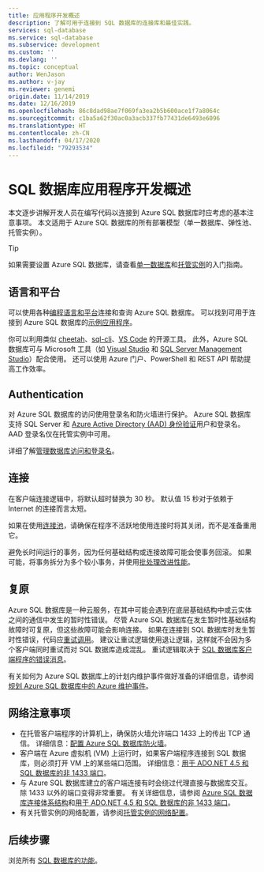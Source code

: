 ```yaml
---
title: 应用程序开发概述
description: 了解可用于连接到 SQL 数据库的连接库和最佳实践。
services: sql-database
ms.service: sql-database
ms.subservice: development
ms.custom: ''
ms.devlang: ''
ms.topic: conceptual
author: WenJason
ms.author: v-jay
ms.reviewer: genemi
origin.date: 11/14/2019
ms.date: 12/16/2019
ms.openlocfilehash: 86c8dad98ae7f069fa3ea2b5b600ace1f7a8064c
ms.sourcegitcommit: c1ba5a62f30ac0a3acb337fb77431de6493e6096
ms.translationtype: HT
ms.contentlocale: zh-CN
ms.lasthandoff: 04/17/2020
ms.locfileid: "79293534"
---
```

# <a name="sql-database-application-development-overview"></a>SQL 数据库应用程序开发概述

本文逐步讲解开发人员在编写代码以连接到 Azure SQL 数据库时应考虑的基本注意事项。 本文适用于 Azure SQL 数据库的所有部署模型（单一数据库、弹性池、托管实例）。

> [!TIP]
> 如果需要设置 Azure SQL 数据库，请查看[单一数据库](sql-database-single-database-quickstart-guide.md)和[托管实例](sql-database-managed-instance-quickstart-guide.md)的入门指南。
>

## <a name="language-and-platform"></a>语言和平台

可以使用各种[编程语言和平台](sql-database-connect-query.md)连接和查询 Azure SQL 数据库。 可以找到可用于连接到 Azure SQL 数据库的[示例应用程序](https://azure.microsoft.com/resources/samples/?service=sql-database&sort=0)。

你可以利用类似 [cheetah](https://github.com/wunderlist/cheetah)、[sql-cli](https://www.npmjs.com/package/sql-cli)、[VS Code](https://code.visualstudio.com/) 的开源工具。 此外，Azure SQL 数据库可与 Microsoft 工具（如 [Visual Studio](https://www.visualstudio.com/downloads/) 和 [SQL Server Management Studio](https://msdn.microsoft.com/library/ms174173.aspx)）配合使用。 还可以使用 Azure 门户、PowerShell 和 REST API 帮助提高工作效率。

## <a name="authentication"></a>Authentication

对 Azure SQL 数据库的访问使用登录名和防火墙进行保护。 Azure SQL 数据库支持 SQL Server 和 [Azure Active Directory (AAD) 身份验证](sql-database-aad-authentication.md)用户和登录名。 AAD 登录名仅在托管实例中可用。 

详细了解[管理数据库访问和登录名](sql-database-manage-logins.md)。

## <a name="connections"></a>连接

在客户端连接逻辑中，将默认超时替换为 30 秒。 默认值 15 秒对于依赖于 Internet 的连接而言太短。

如果在使用[连接池](https://msdn.microsoft.com/library/8xx3tyca.aspx)，请确保在程序不活跃地使用连接时将其关闭，而不是准备重用它。

避免长时间运行的事务，因为任何基础结构或连接故障可能会使事务回滚。 如果可能，将事务拆分为多个较小事务，并使用[批处理改进性能](sql-database-use-batching-to-improve-performance.md)。

## <a name="resiliency"></a>复原

Azure SQL 数据库是一种云服务，在其中可能会遇到在底层基础结构中或云实体之间的通信中发生的暂时性错误。 尽管 Azure SQL 数据库在发生暂时性基础结构故障时可复原，但这些故障可能会影响连接。 如果在连接到 SQL 数据库时发生暂时性错误，代码应[重试调用](sql-database-connectivity-issues.md)。 建议让重试逻辑使用退让逻辑，这样就不会因为多个客户端同时重试而对 SQL 数据库造成混乱。 重试逻辑取决于 [SQL 数据库客户端程序的错误消息](troubleshoot-connectivity-issues-microsoft-azure-sql-database.md)。

有关如何为 Azure SQL 数据库上的计划内维护事件做好准备的详细信息，请参阅[规划 Azure SQL 数据库中的 Azure 维护事件](sql-database-planned-maintenance.md)。

## <a name="network-considerations"></a>网络注意事项

- 在托管客户端程序的计算机上，确保防火墙允许端口 1433 上的传出 TCP 通信。  详细信息：[配置 Azure SQL 数据库防火墙](sql-database-configure-firewall-settings.md)。
- 客户端在 Azure 虚拟机 (VM) 上运行时，如果客户端程序连接到 SQL 数据库，则必须打开 VM 上的某些端口范围。 详细信息：[用于 ADO.NET 4.5 和 SQL 数据库的非 1433 端口](sql-database-develop-direct-route-ports-adonet-v12.md)。
- 与 Azure SQL 数据库建立的客户端连接有时会绕过代理直接与数据库交互。 除 1433 以外的端口变得非常重要。 有关详细信息，请参阅 [Azure SQL 数据库连接体系结构](sql-database-develop-direct-route-ports-adonet-v12.md)和[用于 ADO.NET 4.5 和 SQL 数据库的非 1433 端口](sql-database-connectivity-architecture.md)。
- 有关托管实例的网络配置，请参阅[托管实例的网络配置](sql-database-howto-managed-instance.md#network-configuration)。

## <a name="next-steps"></a>后续步骤

浏览所有 [SQL 数据库的功能](sql-database-technical-overview.md)。
